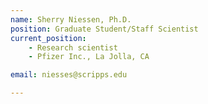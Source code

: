 ```yaml
---
name: Sherry Niessen, Ph.D.
position: Graduate Student/Staff Scientist
current_position:
    - Research scientist
    - Pfizer Inc., La Jolla, CA

email: niesses@scripps.edu

---
```

